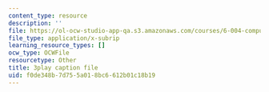 ```yaml
---
content_type: resource
description: ''
file: https://ol-ocw-studio-app-qa.s3.amazonaws.com/courses/6-004-computation-structures-spring-2017/f0de348b7d755a018bc6612b01c18b19_-bWtembpQjU.vtt
file_type: application/x-subrip
learning_resource_types: []
ocw_type: OCWFile
resourcetype: Other
title: 3play caption file
uid: f0de348b-7d75-5a01-8bc6-612b01c18b19
---
```

